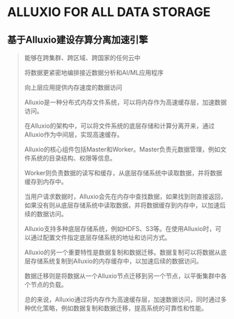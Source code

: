 # ALLUXIO FOR ALL DATA STORAGE

## 基于Alluxio建设存算分离加速引擎
>
> 能够在跨集群、跨区域、跨国家的任何云中
>
> 将数据更紧密地编排接近数据分析和AI/ML应用程序
>
> 向上层应用提供内存速度的数据访问
> 
> Alluxio是一种分布式内存文件系统，可以将内存作为高速缓存层，加速数据访问。
> 
> 在Alluxio的架构中，可以将文件系统的底层存储和计算分离开来，通过Alluxio作为中间层，实现高速缓存。
> 
> Alluxio的核心组件包括Master和Worker。Master负责元数据管理，例如文件系统的目录结构、权限等信息。
> 
> Worker则负责数据的读写和缓存，从底层存储系统中读取数据，并将数据缓存到内存中。
> 
> 当用户请求数据时，Alluxio会先在内存中查找数据，如果找到则直接返回，如果没有则从底层存储系统中读取数据，并将数据缓存到内存中，以加速后续的数据访问。
> 
> Alluxio支持多种底层存储系统，例如HDFS、S3等。在使用Alluxio时，可以通过配置文件指定底层存储系统的地址和访问方式。
> 
> Alluxio的另一个重要特性是数据复制和数据迁移。数据复制可以将数据从底层存储系统复制到Alluxio的内存缓存中，以加速后续的数据访问。
> 
> 数据迁移则是将数据从一个Alluxio节点迁移到另一个节点，以平衡集群中各个节点的负载。
> 
> 总的来说，Alluxio通过将内存作为高速缓存层，加速数据访问，同时通过多种优化策略，例如数据复制和数据迁移，提高系统的可靠性和性能。